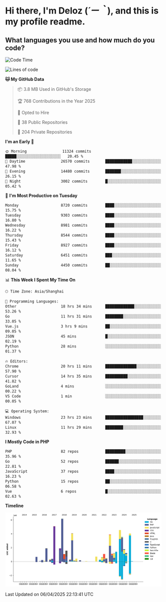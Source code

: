 # **Hi there, I'm Deloz (*´ー｀*), and this is my profile readme.**

## **What languages you use and how much do you code?**

<!--START_SECTION:waka-->
![Code Time](http://img.shields.io/badge/Code%20Time-6%2C063%20hrs%204%20mins-blue)

![Lines of code](https://img.shields.io/badge/From%20Hello%20World%20I%27ve%20Written-50.3%20million%20lines%20of%20code-blue)

**🐱 My GitHub Data** 

> 📦 3.8 MB Used in GitHub's Storage 
 > 
> 🏆 768 Contributions in the Year 2025
 > 
> 💼 Opted to Hire
 > 
> 📜 38 Public Repositories 
 > 
> 🔑 204 Private Repositories 
 > 
**I'm an Early 🐤** 

```text
🌞 Morning                11324 commits       █████░░░░░░░░░░░░░░░░░░░░   20.45 % 
🌆 Daytime                26570 commits       ████████████░░░░░░░░░░░░░   47.98 % 
🌃 Evening                14480 commits       ███████░░░░░░░░░░░░░░░░░░   26.15 % 
🌙 Night                  3002 commits        █░░░░░░░░░░░░░░░░░░░░░░░░   05.42 % 
```
📅 **I'm Most Productive on Tuesday** 

```text
Monday                   8720 commits        ████░░░░░░░░░░░░░░░░░░░░░   15.75 % 
Tuesday                  9303 commits        ████░░░░░░░░░░░░░░░░░░░░░   16.80 % 
Wednesday                8981 commits        ████░░░░░░░░░░░░░░░░░░░░░   16.22 % 
Thursday                 8544 commits        ████░░░░░░░░░░░░░░░░░░░░░   15.43 % 
Friday                   8927 commits        ████░░░░░░░░░░░░░░░░░░░░░   16.12 % 
Saturday                 6451 commits        ███░░░░░░░░░░░░░░░░░░░░░░   11.65 % 
Sunday                   4450 commits        ██░░░░░░░░░░░░░░░░░░░░░░░   08.04 % 
```


📊 **This Week I Spent My Time On** 

```text
🕑︎ Time Zone: Asia/Shanghai

💬 Programming Languages: 
Other                    18 hrs 34 mins      █████████████░░░░░░░░░░░░   53.26 % 
Go                       11 hrs 31 mins      ████████░░░░░░░░░░░░░░░░░   33.05 % 
Vue.js                   3 hrs 9 mins        ██░░░░░░░░░░░░░░░░░░░░░░░   09.05 % 
JSON                     45 mins             █░░░░░░░░░░░░░░░░░░░░░░░░   02.19 % 
Python                   28 mins             ░░░░░░░░░░░░░░░░░░░░░░░░░   01.37 % 

🔥 Editors: 
Chrome                   20 hrs 11 mins      ██████████████░░░░░░░░░░░   57.90 % 
Cursor                   14 hrs 35 mins      ██████████░░░░░░░░░░░░░░░   41.82 % 
GoLand                   4 mins              ░░░░░░░░░░░░░░░░░░░░░░░░░   00.22 % 
VS Code                  1 min               ░░░░░░░░░░░░░░░░░░░░░░░░░   00.05 % 

💻 Operating System: 
Windows                  23 hrs 23 mins      █████████████████░░░░░░░░   67.07 % 
Linux                    11 hrs 29 mins      ████████░░░░░░░░░░░░░░░░░   32.93 % 
```

**I Mostly Code in PHP** 

```text
PHP                      82 repos            █████████░░░░░░░░░░░░░░░░   35.96 % 
Go                       52 repos            ██████░░░░░░░░░░░░░░░░░░░   22.81 % 
JavaScript               37 repos            ████░░░░░░░░░░░░░░░░░░░░░   16.23 % 
Python                   15 repos            ██░░░░░░░░░░░░░░░░░░░░░░░   06.58 % 
Vue                      6 repos             █░░░░░░░░░░░░░░░░░░░░░░░░   02.63 % 
```



**Timeline**

![Lines of Code chart](https://raw.githubusercontent.com/deloz/deloz/main/assets/bar_graph.png)


 Last Updated on 06/04/2025 22:13:41 UTC
<!--END_SECTION:waka-->
